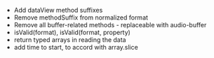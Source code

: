 * Add dataView method suffixes
* Remove methodSuffix from normalized format
* Remove all buffer-related methods - replaceable with audio-buffer
* isValid(format), isValid(format, property)
* return typed arrays in reading the data
* add time to start, to accord with array.slice